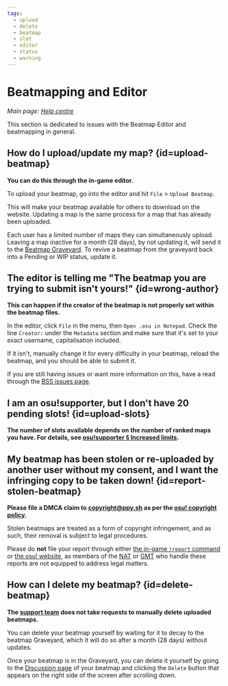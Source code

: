 ```yaml
---
tags:
  - upload
  - delete
  - beatmap
  - slot
  - editor
  - status
  - warning
---
```


# Beatmapping and Editor

*Main page: [Help centre](/wiki/Help_centre)*

This section is dedicated to issues with the Beatmap Editor and beatmapping in general.

## How do I upload/update my map? {id=upload-beatmap}

**You can do this through the in-game editor.**

To upload your beatmap, go into the editor and hit `File` > `Upload Beatmap`.

This will make your beatmap available for others to download on the website. Updating a map is the same process for a map that has already been uploaded.

Each user has a limited number of maps they can simultaneously upload. Leaving a map inactive for a month (28 days), by not updating it, will send it to the [Beatmap Graveyard](/wiki/Beatmap/Category#graveyard). To revive a beatmap from the graveyard back into a Pending or WIP status, update it.

## The editor is telling me "The beatmap you are trying to submit isn't yours!" {id=wrong-author}

**This can happen if the creator of the beatmap is not properly set within the beatmap files.**

In the editor, click `File` in the menu, then `Open .osu in Notepad`. Check the line `Creator:` under the `Metadata` section and make sure that it's set to your exact username, capitalisation included.

If it isn't, manually change it for every difficulty in your beatmap, reload the beatmap, and you should be able to submit it.

If you are still having issues or want more information on this, have a read through the [BSS issues page](/wiki/Guides/BSS_Issues).

## I am an osu!supporter, but I don't have 20 pending slots! {id=upload-slots}

**The number of slots available depends on the number of ranked maps you have. For details, see [osu!supporter § Increased limits](/wiki/osu!supporter#increased-limits).**

## My beatmap has been stolen or re-uploaded by another user without my consent, and I want the infringing copy to be taken down! {id=report-stolen-beatmap}

**Please file a DMCA claim to [copyright@ppy.sh](mailto:copyright@ppy.sh) as per the [osu! copyright policy](https://osu.ppy.sh/legal/en/Copyright).**

Stolen beatmaps are treated as a form of copyright infringement, and as such, their removal is subject to legal procedures. 

Please do **not** file your report through either [the in-game `!report` command](/wiki/Reporting_bad_behaviour#in-game-chat) or [the osu! website](/wiki/Reporting_bad_behaviour#website), as members of the [NAT](https://osu.ppy.sh/wiki/en/People/Nomination_Assessment_Team) or [GMT](/wiki/People/Global_Moderation_Team) who handle these reports are not equipped to address legal matters.

## How can I delete my beatmap? {id=delete-beatmap}

**The [support team](/wiki/People/The_Team/Account_support_team) does not take requests to manually delete uploaded beatmaps.**

You can delete your beatmap yourself by waiting for it to decay to the beatmap Graveyard, which it will do so after a month (28 days) without updates.

Once your beatmap is in the Graveyard, you can delete it yourself by going to the [Discussion page](/wiki/Beatmap_discussion) of your beatmap and clicking the `Delete` button that appears on the right side of the screen after scrolling down.
